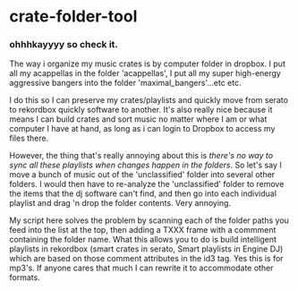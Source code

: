 # crate-folder-tool

### ohhhkayyyy so check it.

The way i organize my music crates is by computer folder in dropbox. I put all my acappellas in the folder 'acappellas', I put all my super high-energy aggressive bangers into the folder 'maximal_bangers'...etc etc. 

I do this so I can preserve my crates/playlists and quickly move from serato to rekordbox quickly software to another. It's also really nice because it means I can build crates and sort music no matter where I am or what computer I have at hand, as long as i can login to Dropbox to access my files there. 

However, the thing that's really annoying about this is <em>there's no way to sync all these playlists when changes happen in the folders</em>. So let's say I move a bunch of music out of the 'unclassified' folder into several other folders. I would then have to re-analyze the 'unclassified' folder to remove the items that the dj software can't find, and then go into each individual playlist and drag 'n drop the folder contents. Very annoying.

My script here solves the problem by scanning each of the folder paths you feed into the list at the top, then adding a TXXX frame with a commment containing the folder name. What this allows you to do is build intelligent playlists in rekordbox (smart crates in serato, Smart playlists in Engine DJ) which are based on those comment attributes in the id3 tag. Yes this is for mp3's. If anyone cares that much I can rewrite it to accommodate other formats.
